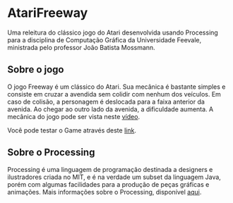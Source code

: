 # AtariFreeway
Uma releitura do clássico jogo do Atari desenvolvida usando Processing para a disciplina de Computação Gráfica da Universidade Feevale, ministrada pelo professor João Batista Mossmann.


## Sobre o jogo
O jogo Freeway é um clássico do Atari. Sua mecânica é bastante simples e consiste em cruzar a avendida sem colidir com nenhum dos veículos.
Em caso de colisão, a personagem é deslocada para a faixa anterior da avenida.
Ao chegar ao outro lado da avenida, a dificuldade aumenta. A mecânica do jogo pode ser vista neste [vídeo](https://www.youtube.com/watch?v=8cd5VPARfNM).

Você pode testar o Game através deste [link](https://costawilliam.github.io/AtariFreeway/index.html).


## Sobre o Processing
Processing é uma linguagem de programação destinada a designers e ilustradores criada no MIT, e é na verdade um subset da linguagem Java, porém com algumas facilidades para a produção de peças gráficas e animações.
Mais informações sobre o Processing, disponível [aqui](https://processing.org/overview/).
